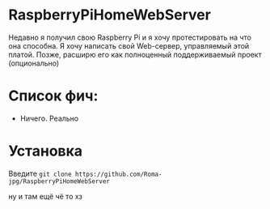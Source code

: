 # RaspberryPiHomeWebServer
Недавно я получил свою Raspberry Pi и я хочу протестировать на что она способна. Я хочу написать свой Web-сервер, управляемый этой платой. Позже, расширю его как полноценный поддерживаемый проект (опционально)

# Список фич:
- Ничего. Реально

# Установка
Введите ```git clone https://github.com/Roma-jpg/RaspberryPiHomeWebServer``` 

ну и там ещё чё то хз
